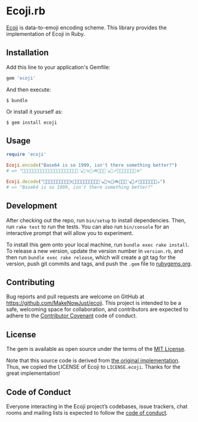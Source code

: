 # Ecoji.rb

[Ecoji](https://ecoji.io) is data-to-emoji encoding scheme.
This library provides the implementation of Ecoji in Ruby.

## Installation

Add this line to your application's Gemfile:

```ruby
gem 'ecoji'
```

And then execute:

```console
$ bundle
```

Or install it yourself as:

```console
$ gem install ecoji
```

## Usage

```ruby
require 'ecoji'

Ecoji.encode("Base64 is so 1999, isn't there something better?")
# => "🧏📩🧈🐇🧅📘🔯🚜💞😽♏🐊🎱🥁🚄🌱💞😭💮✊💢🪠🐭🩴🍉🚲🦑🐶💢🪠🔮🩹🍉📸🐮🌼👦🚟🥰☕"

Ecoji.decode("🧏📩🧈🐇🧅📘🔯🚜💞😽♏🐊🎱🥁🚄🌱💞😭💮✊💢🪠🐭🩴🍉🚲🦑🐶💢🪠🔮🩹🍉📸🐮🌼👦🚟🥰☕")
# => "Base64 is so 1999, isn't there something better?"
```

## Development

After checking out the repo, run `bin/setup` to install dependencies. Then, run `rake test` to run the tests. You can also run `bin/console` for an interactive prompt that will allow you to experiment.

To install this gem onto your local machine, run `bundle exec rake install`. To release a new version, update the version number in `version.rb`, and then run `bundle exec rake release`, which will create a git tag for the version, push git commits and tags, and push the `.gem` file to [rubygems.org](https://rubygems.org).

## Contributing

Bug reports and pull requests are welcome on GitHub at https://github.com/MakeNowJust/ecoji. This project is intended to be a safe, welcoming space for collaboration, and contributors are expected to adhere to the [Contributor Covenant](http://contributor-covenant.org) code of conduct.

## License

The gem is available as open source under the terms of the [MIT License](https://opensource.org/licenses/MIT).

Note that this source code is derived from [the original implementation](https://github.com/keith-turner/ecoji).
Thus, we copied the LICENSE of Ecoji to `LICENSE.ecoji`.
Thanks for the great implementation!

## Code of Conduct

Everyone interacting in the Ecoji project’s codebases, issue trackers, chat rooms and mailing lists is expected to follow the [code of conduct](https://github.com/makenowjust/ecoji.rb/blob/master/CODE_OF_CONDUCT.md).
